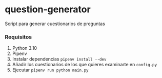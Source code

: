 # question-generator
Script para generar cuestionarios de preguntas

### Requisitos
1. Python 3.10
2. Pipenv
3. Instalar dependencias `pipenv install --dev`
4. Añadir los cuestionarios de los que quieres examinarte en `config.py`
5. Ejecutar `pipenv run python main.py`

